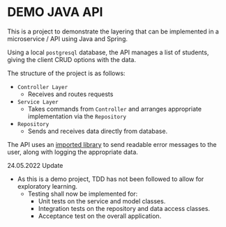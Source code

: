 # DEMO JAVA API #

This is a project to demonstrate the layering that can be implemented in a microservice / API using Java and Spring.

Using a local `postgresql` database, the API manages a list of students, giving the client CRUD options with the data.

The structure of the project is as follows:

* `Controller Layer`
    * Receives and routes requests
* `Service Layer`
    * Takes commands from `Controller` and arranges appropriate implementation via the `Repository`
* `Repository`
    * Sends and receives data directly from database.

The API uses an [imported library](https://github.com/wimdeblauwe/error-handling-spring-boot-starter) to send readable
error messages to the user, along with logging the appropriate data.

24.05.2022 Update
* As this is a demo project, TDD has not been followed to allow for exploratory learning.
  * Testing shall now be implemented for:
    * Unit tests on the service and model classes.
    * Integration tests on the repository and data access classes.
    * Acceptance test on the overall application.